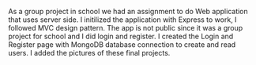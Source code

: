 As a group project in school we had an assignment to do Web application that uses server side. 
I initilized the application with Express to work, I followed MVC design pattern. 
The app is not public since it was a group project for school and I did login and register.
I created the Login and Register page with MongoDB database connection to create and read users.
I added the pictures of these final projects.
